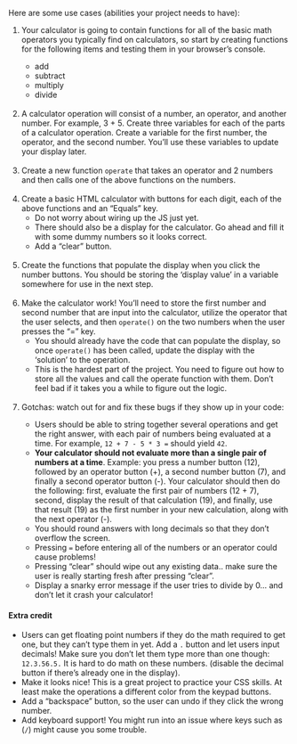 Here are some use cases (abilities your project needs to have):
<ol>
<li>Your calculator is going to contain functions for all of the basic math operators you typically find on calculators, so start by creating functions for the following items and testing them in your browser’s console.</li>
<ul>
<li>add</li>
<li>subtract</li>
<li>multiply</li>
<li>divide</li>
</ul><br>
<li>A calculator operation will consist of a number, an operator, and another number. For example, 3 + 5. Create three variables for each of the parts of a calculator operation. Create a variable for the first number, the operator, and the second number. You’ll use these variables to update your display later.</li><br>
<li>Create a new function <code>operate</code> that takes an operator and 2 numbers and then calls one of the above functions on the numbers.</li><br>
<li>Create a basic HTML calculator with buttons for each digit, each of the above functions and an “Equals” key.
<ul>
<li>Do not worry about wiring up the JS just yet.</li>
<li> There should also be a display for the calculator. Go ahead and fill it with some dummy numbers so it looks correct.</li>
<li>Add a “clear” button.</li>
</ul><br>
<li>Create the functions that populate the display when you click the number buttons. You should be storing the ‘display value’ in a variable somewhere for use in the next step.</li><br>
<li>Make the calculator work! You’ll need to store the first number and second number that are input into the calculator, utilize the operator that the user selects, and then <code>operate()</code> on the two numbers when the user presses the “=” key.
<ul>
<li>You should already have the code that can populate the display, so once <code>operate()</code> has been called, update the display with the ‘solution’ to the operation.</li>
<li>This is the hardest part of the project. You need to figure out how to store all the values and call the operate function with them. Don’t feel bad if it takes you a while to figure out the logic.</li>
</ul><br>
<li>Gotchas: watch out for and fix these bugs if they show up in your code:</li>
<ul>
<li> Users should be able to string together several operations and get the right answer, with each pair of numbers being evaluated at a time. For example, <code>12 + 7 - 5 * 3 =</code> should yield <code>42</code>.</li>
<li><strong>Your calculator should not evaluate more than a single pair of numbers at a time</strong>. Example: you press a number button (12), followed by an operator button (+), a second number button (7), and finally a second operator button (-). Your calculator should then do the following: first, evaluate the first pair of numbers (12 + 7), second, display the result of that calculation (19), and finally, use that result (19) as the first number in your new calculation, along with the next operator (-).</li>
<li>You should round answers with long decimals so that they don’t overflow the screen.</li>
<li>Pressing <code>=</code> before entering all of the numbers or an operator could cause problems!</li>
<li>Pressing “clear” should wipe out any existing data.. make sure the user is really starting fresh after pressing “clear”.</li>
<li>Display a snarky error message if the user tries to divide by 0… and don’t let it crash your calculator!</li>
</ul>
</ol>

#### Extra credit
<ul>
<li>Users can get floating point numbers if they do the math required to get one, but they can’t type them in yet. Add a <code>.</code> button and let users input decimals! Make sure you don’t let them type more than one though: <code>12.3.56.5.</code> It is hard to do math on these numbers. (disable the decimal button if there’s already one in the display).</li>
<li>Make it looks nice! This is a great project to practice your CSS skills. At least make the operations a different color from the keypad buttons.</li>
<li>Add a “backspace” button, so the user can undo if they click the wrong number.</li>
<li>Add keyboard support! You might run into an issue where keys such as (<code>/</code>) might cause you some trouble.</li>
</ul>

